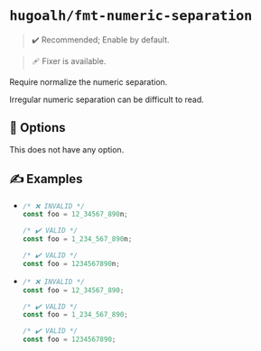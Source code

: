 # `hugoalh/fmt-numeric-separation`

> ✔️ Recommended; Enable by default.

> 🩹 Fixer is available.

Require normalize the numeric separation.

Irregular numeric separation can be difficult to read.

## 🔧 Options

This does not have any option.

## ✍️ Examples

- ```ts
  /* ❌ INVALID */
  const foo = 12_34567_890n;

  /* ✔️ VALID */
  const foo = 1_234_567_890n;

  /* ✔️ VALID */
  const foo = 1234567890n;
  ```
- ```ts
  /* ❌ INVALID */
  const foo = 12_34567_890;

  /* ✔️ VALID */
  const foo = 1_234_567_890;

  /* ✔️ VALID */
  const foo = 1234567890;
  ```
